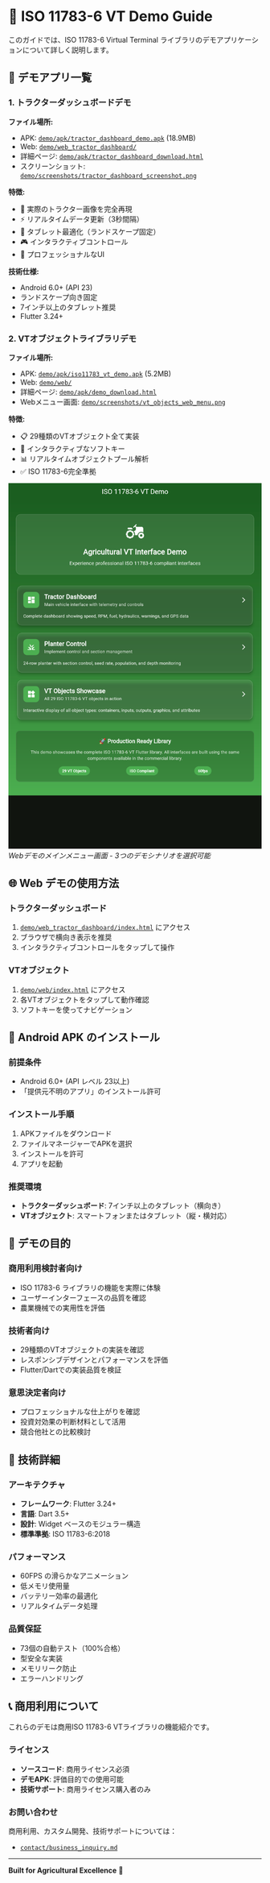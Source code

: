 # 🚜 ISO 11783-6 VT Demo Guide

このガイドでは、ISO 11783-6 Virtual Terminal ライブラリのデモアプリケーションについて詳しく説明します。

## 📱 デモアプリ一覧

### 1. トラクターダッシュボードデモ

**ファイル場所:**
- APK: [`demo/apk/tractor_dashboard_demo.apk`](./apk/tractor_dashboard_demo.apk) (18.9MB)
- Web: [`demo/web_tractor_dashboard/`](./web_tractor_dashboard/index.html)
- 詳細ページ: [`demo/apk/tractor_dashboard_download.html`](./apk/tractor_dashboard_download.html)
- スクリーンショット: [`demo/screenshots/tractor_dashboard_screenshot.png`](./screenshots/tractor_dashboard_screenshot.png)

**特徴:**
- 🎯 実際のトラクター画像を完全再現
- ⚡ リアルタイムデータ更新（3秒間隔）
- 📱 タブレット最適化（ランドスケープ固定）
- 🎮 インタラクティブコントロール
- 🎨 プロフェッショナルなUI

**技術仕様:**
- Android 6.0+ (API 23)
- ランドスケープ向き固定
- 7インチ以上のタブレット推奨
- Flutter 3.24+

### 2. VTオブジェクトライブラリデモ

**ファイル場所:**
- APK: [`demo/apk/iso11783_vt_demo.apk`](./apk/iso11783_vt_demo.apk) (5.2MB)
- Web: [`demo/web/`](./web/index.html)
- 詳細ページ: [`demo/apk/demo_download.html`](./apk/demo_download.html)
- Webメニュー画面: [`demo/screenshots/vt_objects_web_menu.png`](./screenshots/vt_objects_web_menu.png)

**特徴:**
- 📋 29種類のVTオブジェクト全て実装
- 🔄 インタラクティブなソフトキー
- 📊 リアルタイムオブジェクトプール解析
- ✅ ISO 11783-6完全準拠

![VT Objects Web Menu](./screenshots/vt_objects_web_menu.png)
*Webデモのメインメニュー画面 - 3つのデモシナリオを選択可能*

## 🌐 Web デモの使用方法

### トラクターダッシュボード
1. [`demo/web_tractor_dashboard/index.html`](./web_tractor_dashboard/index.html) にアクセス
2. ブラウザで横向き表示を推奨
3. インタラクティブコントロールをタップして操作

### VTオブジェクト
1. [`demo/web/index.html`](./web/index.html) にアクセス
2. 各VTオブジェクトをタップして動作確認
3. ソフトキーを使ってナビゲーション

## 📱 Android APK のインストール

### 前提条件
- Android 6.0+ (API レベル 23以上)
- 「提供元不明のアプリ」のインストール許可

### インストール手順
1. APKファイルをダウンロード
2. ファイルマネージャーでAPKを選択
3. インストールを許可
4. アプリを起動

### 推奨環境
- **トラクターダッシュボード**: 7インチ以上のタブレット（横向き）
- **VTオブジェクト**: スマートフォンまたはタブレット（縦・横対応）

## 🎯 デモの目的

### 商用利用検討者向け
- ISO 11783-6 ライブラリの機能を実際に体験
- ユーザーインターフェースの品質を確認
- 農業機械での実用性を評価

### 技術者向け
- 29種類のVTオブジェクトの実装を確認
- レスポンシブデザインとパフォーマンスを評価
- Flutter/Dartでの実装品質を検証

### 意思決定者向け
- プロフェッショナルな仕上がりを確認
- 投資対効果の判断材料として活用
- 競合他社との比較検討

## 🔧 技術詳細

### アーキテクチャ
- **フレームワーク**: Flutter 3.24+
- **言語**: Dart 3.5+
- **設計**: Widget ベースのモジュラー構造
- **標準準拠**: ISO 11783-6:2018

### パフォーマンス
- 60FPS の滑らかなアニメーション
- 低メモリ使用量
- バッテリー効率の最適化
- リアルタイムデータ処理

### 品質保証
- 73個の自動テスト（100%合格）
- 型安全な実装
- メモリリーク防止
- エラーハンドリング

## 📞 商用利用について

これらのデモは商用ISO 11783-6 VTライブラリの機能紹介です。

### ライセンス
- **ソースコード**: 商用ライセンス必須
- **デモAPK**: 評価目的での使用可能
- **技術サポート**: 商用ライセンス購入者のみ

### お問い合わせ
商用利用、カスタム開発、技術サポートについては：
- [`contact/business_inquiry.md`](../contact/business_inquiry.md)

---

**Built for Agricultural Excellence** 🌾
